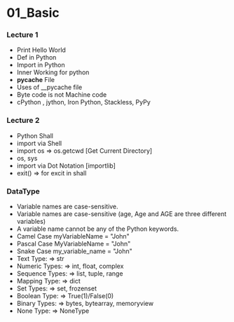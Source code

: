 # 01_Basic
### Lecture 1
- Print Hello World
- Def in Python
- Import in Python
- Inner Working for python
- __pycache__ File
- Uses of __pycache file
- Byte code is not  Machine code
- cPython , jython, Iron Python, Stackless, PyPy 
### Lecture 2
- Python Shall
- import via Shell
- import os => os.getcwd [Get Current Directory]
- os, sys
- import via Dot Notation [importlib]
- exit() => for excit in shall
### DataType 
- Variable names are case-sensitive.
- Variable names are case-sensitive (age, Age and AGE are three different variables)
- A variable name cannot be any of the Python keywords.
- Camel Case  myVariableName = "John"
- Pascal Case MyVariableName = "John"
- Snake Case my_variable_name = "John"
- Text Type:  =>	str
- Numeric Types: =>	int, float, complex
- Sequence Types: =>	list, tuple, range
- Mapping Type: =>	dict
- Set Types:  =>	set, frozenset
- Boolean Type: =>	True(1)/False(0)
- Binary Types:	 => bytes, bytearray, memoryview
- None Type:  =>	NoneType
